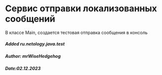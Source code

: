 # Сервис отправки локализованных сообщений

В классе Main, создается тестовая отправка сообщения в консоль

<h5>Added ru.netology.java.test</h5>
<h5>Author: mrWiseHedgehog</h5>
<h5>Date:02.12.2023</h5>
